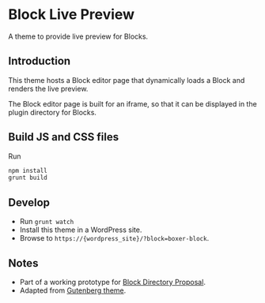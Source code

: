# Block Live Preview

A theme to provide live preview for Blocks.

## Introduction

This theme hosts a Block editor page that dynamically loads a Block and renders the live preview. 

The Block editor page is built for an iframe, so that it can be displayed in the plugin directory for Blocks.

## Build JS and CSS files

Run

```bash
npm install
grunt build
```

## Develop

* Run `grunt watch`
* Install this theme in a WordPress site.
* Browse to `https://{wordpress_site}/?block=boxer-block`.

## Notes
* Part of a working prototype for [Block Directory Proposal](https://make.wordpress.org/meta/2019/03/08/the-block-directory-and-a-new-type-of-plugin/).
* Adapted from [Gutenberg theme](https://meta.svn.wordpress.org/sites/trunk/wordpress.org/public_html/wp-content/themes/pub/gutenberg/).